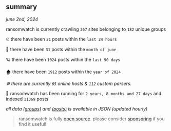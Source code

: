 
## summary
_june 2nd, 2024_

ransomwatch is currently crawling `367` sites belonging to `182` unique groups

⏲ there have been `21` posts within the `last 24 hours`

🦈 there have been `31` posts within the `month of june`

🪐 there have been `1024` posts within the `last 90 days`

🏚 there have been `1912` posts within the `year of 2024`

_⚙️ there are currently `65` online hosts & `112` custom parsers._

🦕 ransomwatch has been running for `2 years, 8 months and 27 days` and indexed `11369` posts

_all data  [(groups)](http://ransomwhat.telemetry.ltd/groups) and [(posts)](http://ransomwhat.telemetry.ltd/posts) is available in JSON (updated hourly)_

> ransomwatch is fully [open source](https://github.com/joshhighet/ransomwatch#ransomwatch--). please consider [sponsoring](https://github.com/sponsors/joshhighet) if you find it useful!
